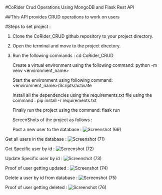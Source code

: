 #CoRider Crud Operations Using MongoDB and Flask Rest API 

##This API provides CRUD operations to work on users 

#Steps to set project :

1. Clone the CoRider_CRUD github repository to your project directory.
2. Open the terminal and move to the project directory.
3. Run the following commands :
   cd CoRider_CRUD

   Create a virtual environment using the following command:
   python -m venv <environment_name>

   Start the environment using following command:
   <environment_name>/Scripts/activate

   Install all the dependencies using the requirements.txt file using the command :
   pip install -r requirements.txt

   Finally run the project using the command:
   flask run

   ScreenShots of the project as follows :
   
   Post a new user to the database :
  ![Screenshot (69)](https://github.com/Priyanshu-Mavale/CoRider_CRUD/assets/89682933/052adbce-5ddb-4d5c-bc8b-36e9cb97bdd2)

  Get all users in the database :
  ![Screenshot (71)](https://github.com/Priyanshu-Mavale/CoRider_CRUD/assets/89682933/acc37e6a-43bf-4f0c-824c-ed0dc3d68c5f)

  Get Specific user by id :
  ![Screenshot (72)](https://github.com/Priyanshu-Mavale/CoRider_CRUD/assets/89682933/b9b75498-9f20-41d5-9953-ac2d5981217c)

  Update Specific user by id :
  ![Screenshot (73)](https://github.com/Priyanshu-Mavale/CoRider_CRUD/assets/89682933/b455291a-70ae-4c91-abf2-773bd4360db4)

  Proof of user getting updated :
  ![Screenshot (74)](https://github.com/Priyanshu-Mavale/CoRider_CRUD/assets/89682933/7fa8b935-d084-48e5-a131-cbbb632b7ff4)

  Delete a user by id from database :
  ![Screenshot (75)](https://github.com/Priyanshu-Mavale/CoRider_CRUD/assets/89682933/f5f32739-a311-463a-b7fd-f2768fa8ebd3)

  Proof of user getting deleted :
  ![Screenshot (76)](https://github.com/Priyanshu-Mavale/CoRider_CRUD/assets/89682933/8b15a0c5-ecfa-4223-a037-b1caffdf42e2)


